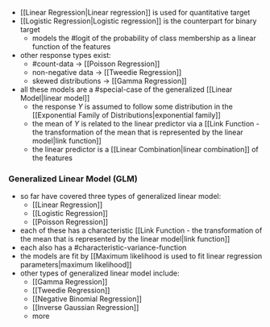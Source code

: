 
- [[Linear Regression|Linear regression]] is used for quantitative target
- [[Logistic Regression|Logistic regression]] is the counterpart for binary target
    - models the #logit of the probability of class membership as a linear function of the features
- other response types exist:
    - #count-data -> [[Poisson Regression]]
    - non-negative data -> [[Tweedie Regression]]
    - skewed distributions -> [[Gamma Regression]]
- all these models are a #special-case of the generalized [[Linear Model|linear model]]
    - the response $Y$ is assumed to follow some distribution in the [[Exponential Family of Distributions|exponential family]]
    - the mean of $Y$ is related to the linear predictor via a [[Link Function - the transformation of the mean that is represented by the linear model|link function]]
    - the linear predictor is a [[Linear Combination|linear combination]] of the features

### Generalized Linear Model (GLM)

- so far have covered three types of generalized linear model:
    - [[Linear Regression]]
    - [[Logistic Regression]]
    - [[Poisson Regression]]
- each of these has a characteristic [[Link Function - the transformation of the mean that is represented by the linear model|link function]]
- each also has a #characteristic-variance-function
- the models are fit by [[Maximum likelihood is used to fit linear regression parameters|maximum likelihood]]
- other types of generalized linear model include:
    - [[Gamma Regression]]
    - [[Tweedie Regression]]
    - [[Negative Binomial Regression]]
    - [[Inverse Gaussian Regression]]
    - more
